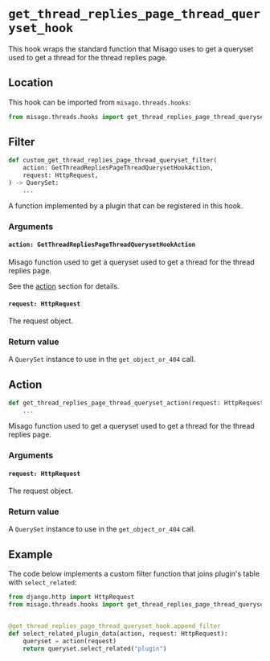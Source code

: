# `get_thread_replies_page_thread_queryset_hook`

This hook wraps the standard function that Misago uses to get a queryset used to get a thread for the thread replies page.


## Location

This hook can be imported from `misago.threads.hooks`:

```python
from misago.threads.hooks import get_thread_replies_page_thread_queryset_hook
```


## Filter

```python
def custom_get_thread_replies_page_thread_queryset_filter(
    action: GetThreadRepliesPageThreadQuerysetHookAction,
    request: HttpRequest,
) -> QuerySet:
    ...
```

A function implemented by a plugin that can be registered in this hook.


### Arguments

#### `action: GetThreadRepliesPageThreadQuerysetHookAction`

Misago function used to get a queryset used to get a thread for the thread replies page.

See the [action](#action) section for details.


#### `request: HttpRequest`

The request object.


### Return value

A `QuerySet` instance to use in the `get_object_or_404` call.


## Action

```python
def get_thread_replies_page_thread_queryset_action(request: HttpRequest) -> QuerySet:
    ...
```

Misago function used to get a queryset used to get a thread for the thread replies page.


### Arguments

#### `request: HttpRequest`

The request object.


### Return value

A `QuerySet` instance to use in the `get_object_or_404` call.


## Example

The code below implements a custom filter function that joins plugin's table with `select_related`:

```python
from django.http import HttpRequest
from misago.threads.hooks import get_thread_replies_page_thread_queryset_hook


@get_thread_replies_page_thread_queryset_hook.append_filter
def select_related_plugin_data(action, request: HttpRequest):
    queryset = action(request)
    return queryset.select_related("plugin")
```